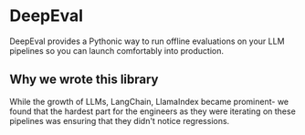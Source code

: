 
# DeepEval

DeepEval provides a Pythonic way to run offline evaluations on your LLM pipelines so you can launch comfortably into production.

## Why we wrote this library

While the growth of LLMs, LangChain, LlamaIndex became prominent- we found that the hardest part for the engineers as they were iterating on these pipelines was ensuring that they didn't notice regressions.
